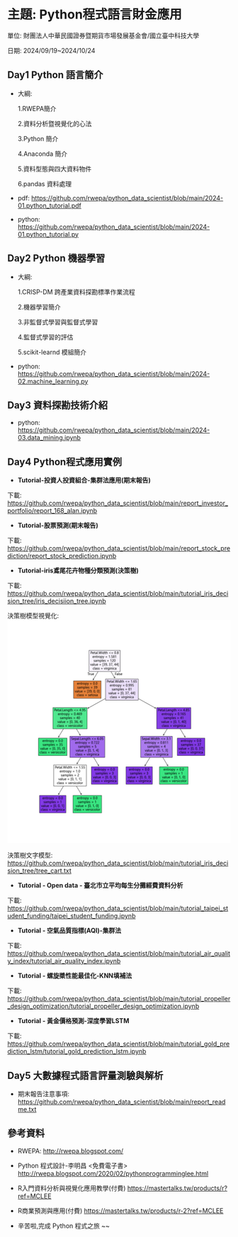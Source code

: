# 主題: Python程式語言財金應用

單位: 財團法人中華民國證券暨期貨市場發展基金會/國立臺中科技大學

日期: 2024/09/19~2024/10/24

## Day1 Python 語言簡介

+ 大綱:

  1.RWEPA簡介

  2.資料分析暨視覺化的心法

  3.Python 簡介

  4.Anaconda 簡介

  5.資料型態與四大資料物件

  6.pandas 資料處理

+ pdf: https://github.com/rwepa/python_data_scientist/blob/main/2024-01.python_tutorial.pdf

+ python: https://github.com/rwepa/python_data_scientist/blob/main/2024-01.python_tutorial.py

## Day2 Python 機器學習

+ 大綱:

  1.CRISP-DM 跨產業資料探勘標準作業流程
  
  2.機器學習簡介
  
  3.非監督式學習與監督式學習
  
  4.監督式學習的評估
  
  5.scikit-learnd 模組簡介

+ python: https://github.com/rwepa/python_data_scientist/blob/main/2024-02.machine_learning.py

## Day3 資料探勘技術介紹

+ python: https://github.com/rwepa/python_data_scientist/blob/main/2024-03.data_mining.ipynb

## Day4 Python程式應用實例

+ **Tutorial-投資人投資組合-集群法應用(期末報告)**

下載: https://github.com/rwepa/python_data_scientist/blob/main/report_investor_portfolio/report_168_alan.ipynb

+ **Tutorial-股票預測(期末報告)**

下載: https://github.com/rwepa/python_data_scientist/blob/main/report_stock_prediction/report_stock_prediction.ipynb

+ **Tutorial-iris鳶尾花卉物種分類預測(決策樹)**

下載: https://github.com/rwepa/python_data_scientist/blob/main/tutorial_iris_decision_tree/iris_decisiion_tree.ipynb

決策樹模型視覺化: ![image](https://github.com/rwepa/python_data_scientist/blob/main/tutorial_iris_decision_tree/tree_cart.png)

決策樹文字模型: https://github.com/rwepa/python_data_scientist/blob/main/tutorial_iris_decision_tree/tree_cart.txt

+ **Tutorial - Open data - 臺北市立平均每生分攤經費資料分析**

下載: https://github.com/rwepa/python_data_scientist/blob/main/tutorial_taipei_student_funding/taipei_student_funding.ipynb

+ **Tutorial - 空氣品質指標(AQI)-集群法**

下載: https://github.com/rwepa/python_data_scientist/blob/main/tutorial_air_quality_index/tutorial_air_quality_index.ipynb

+ **Tutorial - 螺旋槳性能最佳化-KNN填補法**

下載: https://github.com/rwepa/python_data_scientist/blob/main/tutorial_propeller_design_optimization/tutorial_propeller_design_optimization.ipynb

+ **Tutorial - 黃金價格預測-深度學習LSTM**

下載: https://github.com/rwepa/python_data_scientist/blob/main/tutorial_gold_prediction_lstm/tutorial_gold_prediction_lstm.ipynb

## Day5 大數據程式語言評量測驗與解析

+ 期末報告注意事項: https://github.com/rwepa/python_data_scientist/blob/main/report_readme.txt

## 參考資料

+ RWEPA: http://rwepa.blogspot.com/

+ Python 程式設計-李明昌 <免費電子書> http://rwepa.blogspot.com/2020/02/pythonprogramminglee.html

+ R入門資料分析與視覺化應用教學(付費) https://mastertalks.tw/products/r?ref=MCLEE

+ R商業預測與應用(付費) https://mastertalks.tw/products/r-2?ref=MCLEE

+ 辛苦啦,完成 Python 程式之旅 ~~
